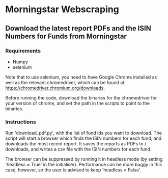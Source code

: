 # Morningstar Webscraping

## Download the latest report PDFs and the ISIN Numbers for Funds from Morningstar

### Requirements

* Numpy
* selenium

Note that to use selenium, you need to have Google Chrome installed as well as the relevant chromedriver, which can be found at: https://chromedriver.chromium.org/downloads.

Before running the code, download the binaries for the chromedriver for your version of chrome, and set the path in the scripts to point to the binaries.

### Instructions

Run 'download_pdf.py', with the list of fund ids you want to download. The script will start a browser which finds the ISIN numbers for each fund, and downloads the most recent report. It saves the reports as PDFs to <current directory>/ downloads, and writes a csv file with the ISIN numbers for each fund.

The browser can be suppressed by running it in headless mode (by setting 'headless = True' in the initialiser). Performance can be more buggy in this case, however, so the user is advised to keep 'headless = False'.
